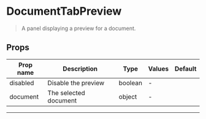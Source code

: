 # DocumentTabPreview

> A panel displaying a preview for a document.

## Props

| Prop name | Description           | Type    | Values | Default |
| --------- | --------------------- | ------- | ------ | ------- |
| disabled  | Disable the preview   | boolean | -      |         |
| document  | The selected document | object  | -      |         |

---
